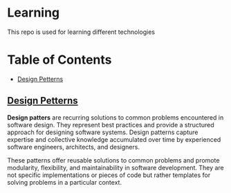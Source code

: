 # Learning <!-- omit in toc -->
This repo is used for learning different technologies

# Table of Contents <!-- omit in toc -->
- [Design Petterns](#design-petterns)

## [Design Petterns](./design_patterns/design_patterns.md)
<b>Design patters</b> are recurring solutions to common problems encountered in software design. They represent best practices and provide a structured approach for designing software systems. Design patterns capture expertise and collective knowledge accumulated over time by experienced software engineers, architects, and designers.

These patterns offer reusable solutions to common problems and promote modularity, flexibility, and maintainability in software development. They are not specific implementations or pieces of code but rather templates for solving problems in a particular context.
